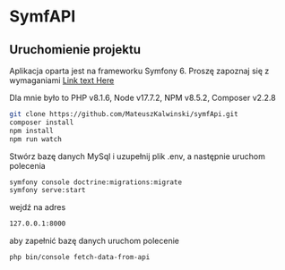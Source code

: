 # SymfAPI


## Uruchomienie projektu

Aplikacja oparta jest na frameworku Symfony 6. Proszę zapoznaj się z wymaganiami
[Link text Here](https://link-url-here.org)

Dla mnie było to PHP v8.1.6, Node v17.7.2, NPM v8.5.2, Composer v2.2.8

```sh
git clone https://github.com/MateuszKalwinski/symfApi.git
composer install
npm install
npm run watch
```

Stwórz bazę danych MySql i uzupełnij plik .env, a następnie uruchom polecenia

```sh
symfony console doctrine:migrations:migrate
symfony serve:start
```

wejdź na adres

```sh
127.0.0.1:8000
```
aby zapełnić bazę danych uruchom polecenie 

```sh
php bin/console fetch-data-from-api
```
